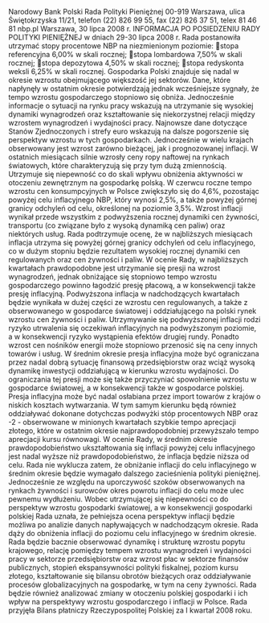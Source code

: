 Narodowy Bank Polski
Rada Polityki Pieniężnej
00-919 Warszawa, ulica Świętokrzyska 11/21, telefon (22) 826 99 55, fax (22) 826 37 51,
telex 81 46 81 nbp.pl
Warszawa, 30 lipca 2008 r.
INFORMACJA PO POSIEDZENIU RADY POLITYKI PIENIĘŻNEJ
w dniach 29-30 lipca 2008 r.
Rada postanowiła utrzymać stopy procentowe NBP na niezmienionym poziomie:
stopa referencyjna 6,00% w skali rocznej;
stopa lombardowa 7,50% w skali rocznej;
stopa depozytowa 4,50% w skali rocznej;
stopa redyskonta weksli 6,25% w skali rocznej.
Gospodarka Polski znajduje się nadal w okresie wzrostu obejmującego większość jej
sektorów. Dane, które napłynęły w ostatnim okresie potwierdzają jednak wcześniejsze sygnały, że
tempo wzrostu gospodarczego stopniowo się obniża. Jednocześnie informacje o sytuacji na rynku
pracy wskazują na utrzymanie się wysokiej dynamiki wynagrodzeń oraz kształtowanie się
niekorzystnej relacji między wzrostem wynagrodzeń i wydajności pracy.
Najnowsze dane dotyczące Stanów Zjednoczonych i strefy euro wskazują na dalsze
pogorszenie się perspektyw wzrostu w tych gospodarkach. Jednocześnie w wielu krajach
obserwowany jest wzrost zarówno bieżącej, jak i prognozowanej inflacji. W ostatnich miesiącach
silnie wzrosły ceny ropy naftowej na rynkach światowych, które charakteryzują się przy tym dużą
zmiennością. Utrzymuje się niepewność co do skali wpływu obniżenia aktywności w otoczeniu
zewnętrznym na gospodarkę polską.
W czerwcu roczne tempo wzrostu cen konsumpcyjnych w Polsce zwiększyło się do 4,6%,
pozostając powyżej celu inflacyjnego NBP, który wynosi 2,5%, a także powyżej górnej granicy
odchyleń od celu, określonej na poziomie 3,5%. Wzrost inflacji wynikał przede wszystkim z
podwyższenia rocznej dynamiki cen żywności, transportu (co związane było z wysoką dynamiką
cen paliw) oraz niektórych usług. Rada podtrzymuje ocenę, że w najbliższych miesiącach inflacja
utrzyma się powyżej górnej granicy odchyleń od celu inflacyjnego, co w dużym stopniu będzie
rezultatem wysokiej rocznej dynamiki cen regulowanych oraz cen żywności i paliw.
W ocenie Rady, w najbliższych kwartałach prawdopodobne jest utrzymanie się presji na
wzrost wynagrodzeń, jednak obniżające się stopniowo tempo wzrostu gospodarczego powinno
łagodzić presję płacową, a w konsekwencji także presję inflacyjną. Podwyższona inflacja w
nadchodzących kwartałach będzie wynikała w dużej części ze wzrostu cen regulowanych, a także z
obserwowanego w gospodarce światowej i oddziałującego na polski rynek wzrostu cen żywności i
paliw. Utrzymywanie się podwyższonej inflacji rodzi ryzyko utrwalenia się oczekiwań inflacyjnych
na podwyższonym poziomie, a w konsekwencji ryzyko wystąpienia efektów drugiej rundy. Ponadto
wzrost cen nośników energii może stopniowo przenosić się na ceny innych towarów i usług.
W średnim okresie presja inflacyjna może być ograniczana przez nadal dobrą sytuację
finansową przedsiębiorstw oraz wciąż wysoką dynamikę inwestycji oddziałującą w kierunku
wzrostu wydajności. Do ograniczania tej presji może się także przyczyniać spowolnienie wzrostu w
gospodarce światowej, a w konsekwencji także w gospodarce polskiej. Presja inflacyjna może być
nadal osłabiana przez import towarów z krajów o niskich kosztach wytwarzania. W tym samym
kierunku będą również oddziaływać dokonane dotychczas podwyżki stóp procentowych NBP oraz
-2 -
obserwowane w minionych kwartałach szybkie tempo aprecjacji złotego, które w ostatnim okresie
najprawdopodobniej przewyższało tempo aprecjacji kursu równowagi.
W ocenie Rady, w średnim okresie prawdopodobieństwo ukształtowania się inflacji powyżej
celu inflacyjnego jest nadal wyższe niż prawdopodobieństwo, że inflacja będzie niższa od celu.
Rada nie wyklucza zatem, że obniżanie inflacji do celu inflacyjnego w średnim okresie będzie
wymagało dalszego zacieśnienia polityki pieniężnej. Jednocześnie ze względu na uporczywość
szoków obserwowanych na rynkach żywności i surowców okres powrotu inflacji do celu może ulec
pewnemu wydłużeniu. Wobec utrzymującej się niepewności co do perspektyw wzrostu gospodarki
światowej, a w konsekwencji gospodarki polskiej Rada uznała, że pełniejsza ocena perspektyw
inflacji będzie możliwa po analizie danych napływających w nadchodzącym okresie.
Rada dąży do obniżenia inflacji do poziomu celu inflacyjnego w średnim okresie. Rada
będzie bacznie obserwować dynamikę i strukturę wzrostu popytu krajowego, relację pomiędzy
tempem wzrostu wynagrodzeń i wydajności pracy w sektorze przedsiębiorstw oraz wzrost płac w
sektorze finansów publicznych, stopień ekspansywności polityki fiskalnej, poziom kursu złotego,
kształtowanie się bilansu obrotów bieżących oraz oddziaływanie procesów globalizacyjnych na
gospodarkę, w tym na ceny żywności. Rada będzie również analizować zmiany w otoczeniu
polskiej gospodarki i ich wpływ na perspektywy wzrostu gospodarczego i inflacji w Polsce.
Rada przyjęła Bilans płatniczy Rzeczypospolitej Polskiej za I kwartał 2008 roku.
